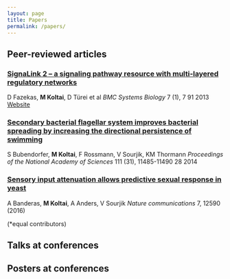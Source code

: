 ```yaml
---
layout: page
title: Papers
permalink: /papers/
---
```


## Peer-reviewed articles

### [SignaLink 2 – a signaling pathway resource with multi-layered regulatory networks](https://www.ncbi.nlm.nih.gov/pubmed/23331499)
D Fazekas, __M Koltai__, D Türei et al
*BMC Systems Biology* 7 (1), 7	91	2013
[Website](http://signalink.org)

### [Secondary bacterial flagellar system improves bacterial spreading by increasing the directional persistence of swimming](https://www.ncbi.nlm.nih.gov/pubmed/25049414)
S Bubendorfer, __M Koltai__, F Rossmann, V Sourjik, KM Thormann
*Proceedings of the National Academy of Sciences* 111 (31), 11485-11490	28	2014

### [Sensory input attenuation allows predictive sexual response in yeast](https://www.ncbi.nlm.nih.gov/pubmed/27557894)
A Banderas, __M Koltai__, A Anders, V Sourjik
*Nature communications* 7, 12590 (2016)

(*equal contributors)

## Talks at conferences


## Posters at conferences
